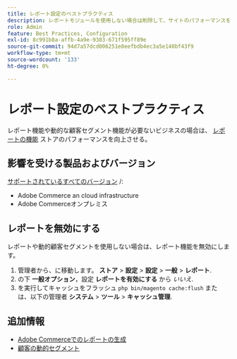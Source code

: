 ```yaml
---
title: レポート設定のベストプラクティス
description: レポートモジュールを使用しない場合は削除して、サイトのパフォーマンスを最適化します。
role: Admin
feature: Best Practices, Configuration
exl-id: 8c991b8a-affb-4a9e-9383-671f595ff89e
source-git-commit: 94d7a57dcd006251e8eefbdb4ec3a5e140bf43f9
workflow-type: tm+mt
source-wordcount: '133'
ht-degree: 0%

---
```


# レポート設定のベストプラクティス

レポート機能や動的な顧客セグメント機能が必要ないビジネスの場合は、 [レポートの機能](https://docs.magento.com/user-guide/configuration/general/reports.html) ストアのパフォーマンスを向上させる。

## 影響を受ける製品およびバージョン

[サポートされているすべてのバージョン](../../../release/versions.md) /:

- Adobe Commerce an cloud infrastructure
- Adobe Commerceオンプレミス

## レポートを無効にする

レポートや動的顧客セグメントを使用しない場合は、レポート機能を無効にします。

1. 管理者から、に移動します。 **ストア** > **設定** > **設定** > **一般** > **レポート**.
1. の下 **一般オプション**，設定 **レポートを有効にする** から *いいえ*.
1. を実行してキャッシュをフラッシュ `php bin/magento cache:flush` または、以下の管理者 **システム** > **ツール** > **キャッシュ管理**.

## 追加情報

- [Adobe Commerceでのレポートの生成](https://docs.magento.com/user-guide/reports.html)
- [顧客の動的セグメント](https://docs.magento.com/user-guide/marketing/customer-segments.html)
